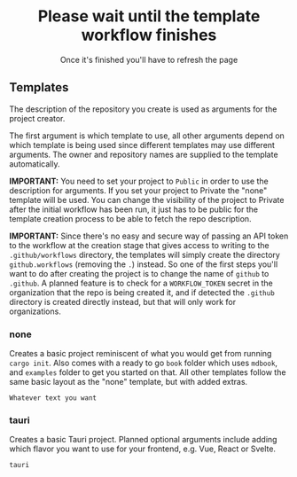 <div align="center">

# Please wait until the template workflow finishes

Once it's finished you'll have to refresh the page
</div>

## Templates

The description of the repository you create is used as arguments for the project creator.

The first argument is which template to use, all other arguments depend on which template is being used since different
templates may use different arguments. The owner and repository names are supplied to the template automatically.

**IMPORTANT:** You need to set your project to `Public` in order to use the description for arguments. If you set your
project to Private the "none" template will be used. You can change the visibility of the project to Private after the
initial workflow has been run, it just has to be public for the template creation process to be able to fetch the repo
description.

**IMPORTANT:** Since there's no easy and secure way of passing an API token to the workflow at the creation stage that
gives access to writing to the `.github/workflows` directory, the templates will simply create the
directory `github.workflows` (removing the `.`) instead. So one of the first steps you'll want to do after creating the
project is to change the name of `github` to `.github`. A planned feature is to check for a `WORKFLOW_TOKEN` secret in
the organization that the repo is being created it, and if detected the `.github` directory is created directly instead,
but that will only work for organizations.

### none

Creates a basic project reminiscent of what you would get from running `cargo init`. Also comes with a ready to
go `book` folder which uses `mdbook`, and `examples` folder to get you started on that. All other templates follow the
same basic layout as the "none" template, but with added extras.

```text
Whatever text you want
```

### tauri

Creates a basic Tauri project. Planned optional arguments include adding which flavor you want to use for your frontend,
e.g. Vue, React or Svelte.

```text
tauri
```
